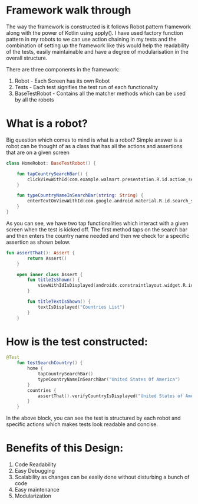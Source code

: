 # Framework walk through
The way the framework is constructed is it follows Robot pattern framework along with the power of Kotlin using apply().
I have used factory function pattern in my robots to we can use action chaining in my tests and the combination of setting up the framework like this would 
help the readability of the tests, easily maintainable and have a degree of modularisation in the overall structure. 

There are three components in the framework:
1. Robot - Each Screen has its own Robot
2. Tests - Each test signifies the test run of each functionality
3. BaseTestRobot - Contains all the matcher methods which can be used by all the robots

# What is a robot?

Big question which comes to mind is what is a robot? Simple answer is a robot can be thought of as a class that has all the actions and assertions
that are on a given screen

```kotlin
class HomeRobot: BaseTestRobot() {

    fun tapCountrySearchBar() {
        clickViewWithId(com.example.walmart.presentation.R.id.action_search)
    }

    fun typeCountryNameInSearchBar(string: String) {
        enterTextOnViewWithId(com.google.android.material.R.id.search_src_text, string)
    }
}
```
As you can see, we have two tap functionalities which interact with a given screen when the test is kicked off.
The first method taps on the search bar and then enters the country name needed and then we check for a specific assertion as shown below.

```kotlin
fun assertThat(): Assert {
        return Assert()
    }

    open inner class Assert {
        fun titleIsShown() {
            viewWithIdIsDisplayed(androidx.constraintlayout.widget.R.id.action_bar)
        }

        fun titleTextIsShown() {
            textIsDisplayed("Countries List")
        }
    }
```
# How is the test constructed:

```kotlin
@Test
    fun testSearchCountry() {
        home {
            tapCountrySearchBar()
            typeCountryNameInSearchBar("United States Of America")
        }
        countries {
            assertThat().verifyCountryIsDisplayed("United States of America, NA")
        }
    }
```
In the above block, you can see the test is structured by each robot and specific actions which makes tests look readable and concise.

# Benefits of this Design:
1. Code Readability
2. Easy Debugging
3. Scalability as changes can be easily done without disturbing a bunch of code
4. Easy maintenance
5. Modularization







